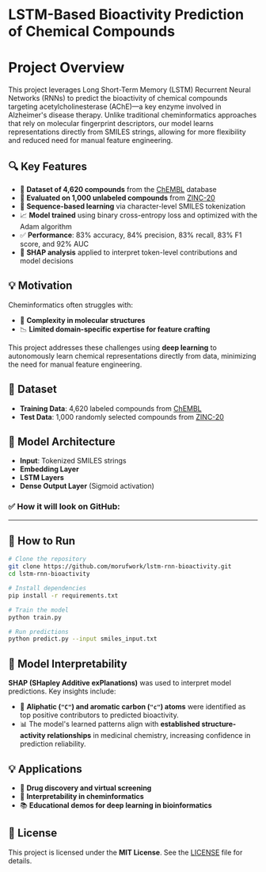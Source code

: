 # LSTM-Based Bioactivity Prediction of Chemical Compounds

# Project Overview
This project leverages Long Short-Term Memory (LSTM) Recurrent Neural Networks (RNNs) to predict the bioactivity of chemical compounds targeting acetylcholinesterase (AChE)—a key enzyme involved in Alzheimer's disease therapy. Unlike traditional cheminformatics approaches that rely on molecular fingerprint descriptors, our model learns representations directly from SMILES strings, allowing for more flexibility and reduced need for manual feature engineering.

## 🔍 Key Features

- 🧪 **Dataset of 4,620 compounds** from the [ChEMBL](https://www.ebi.ac.uk/chembl/) database  
- 🔬 **Evaluated on 1,000 unlabeled compounds** from [ZINC-20](https://zinc.docking.org/)  
- 🧠 **Sequence-based learning** via character-level SMILES tokenization  
- 📈 **Model trained** using binary cross-entropy loss and optimized with the Adam algorithm  
- ✅ **Performance**: 83% accuracy, 84% precision, 83% recall, 83% F1 score, and 92% AUC  
- 🧠 **SHAP analysis** applied to interpret token-level contributions and model decisions

## 💡 Motivation

Cheminformatics often struggles with:

- 🔬 **Complexity in molecular structures**
- 📉 **Limited domain-specific expertise for feature crafting**

This project addresses these challenges using **deep learning** to autonomously learn chemical representations directly from data, minimizing the need for manual feature engineering.

## 🧪 Dataset

- **Training Data**: 4,620 labeled compounds from [ChEMBL](https://www.ebi.ac.uk/chembl/)
- **Test Data**: 1,000 randomly selected compounds from [ZINC-20](https://zinc.docking.org/)

## 🧠 Model Architecture

- **Input**: Tokenized SMILES strings
- **Embedding Layer**
- **LSTM Layers**
- **Dense Output Layer** (Sigmoid activation)


### ✅ How it will look on GitHub:

---

## 🚀 How to Run

```bash
# Clone the repository
git clone https://github.com/morufwork/lstm-rnn-bioactivity.git
cd lstm-rnn-bioactivity

# Install dependencies
pip install -r requirements.txt

# Train the model
python train.py

# Run predictions
python predict.py --input smiles_input.txt
```

## 🔬 Model Interpretability

**SHAP (SHapley Additive exPlanations)** was used to interpret model predictions. Key insights include:

- 🧬 **Aliphatic (`"C"`) and aromatic carbon (`"c"`) atoms** were identified as top positive contributors to predicted bioactivity.
- 📊 The model's learned patterns align with **established structure-activity relationships** in medicinal chemistry, increasing confidence in prediction reliability.




## 💡 Applications

- 💊 **Drug discovery and virtual screening**
- 🧬 **Interpretability in cheminformatics**
- 📚 **Educational demos for deep learning in bioinformatics**

## 📄 License

This project is licensed under the **MIT License**. See the [LICENSE](LICENSE) file for details.
